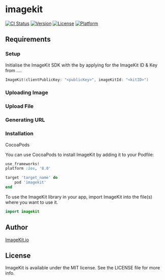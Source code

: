 # imagekit

[![CI Status](https://img.shields.io/travis/rungtaakki/imagekit.svg?style=flat)](https://travis-ci.org/rungtaakki/imagekit)
[![Version](https://img.shields.io/cocoapods/v/imagekit.svg?style=flat)](https://cocoapods.org/pods/imagekit)
[![License](https://img.shields.io/cocoapods/l/imagekit.svg?style=flat)](https://cocoapods.org/pods/imagekit)
[![Platform](https://img.shields.io/cocoapods/p/imagekit.svg?style=flat)](https://cocoapods.org/pods/imagekit)

## Requirements

### Setup

Initialise the ImageKit SDK with the by applying for the ImageKit ID & Key from ....

```swift
ImageKit(clientPublicKey: "<publicKey>", imageKitId: "<kitID>")
```

### Uploading Image


### Upload File


### Generating URL


### Installation

CocoaPods

You can use CocoaPods to install ImageKit by adding it to your Podfile:

```ruby
use_frameworks!
platform :ios, '8.0'

target 'target_name' do
    pod 'imagekit'
end
```

To use the ImageKit library in your app, import ImageKit into the file(s) where you want to use it.

```swift
import imagekit
```

## Author

[ImageKit.io](https://imagekit.io)

## License

ImageKit is available under the MIT license. See the LICENSE file for more info.
